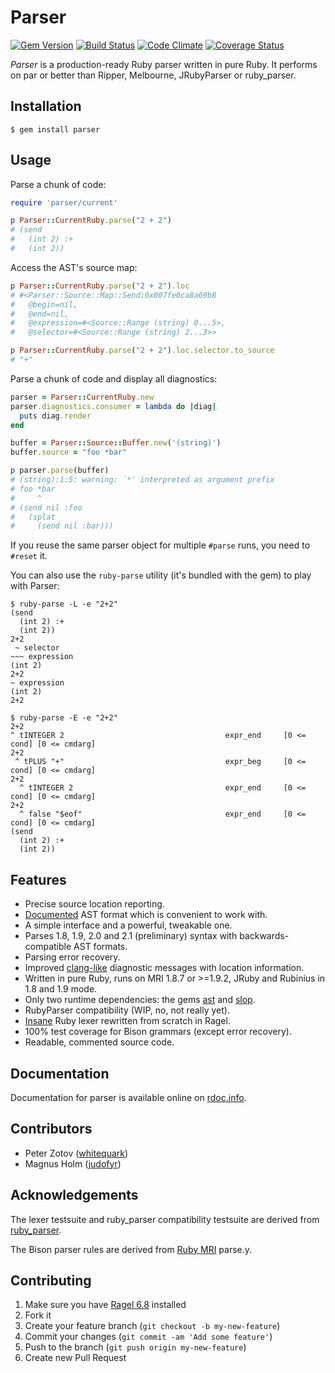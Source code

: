 # Parser

[![Gem Version](https://badge.fury.io/rb/parser.png)](http://badge.fury.io/rb/parser)
[![Build Status](https://travis-ci.org/whitequark/parser.png?branch=master)](https://travis-ci.org/whitequark/parser)
[![Code Climate](https://codeclimate.com/github/whitequark/parser.png)](https://codeclimate.com/github/whitequark/parser)
[![Coverage Status](https://coveralls.io/repos/whitequark/parser/badge.png?branch=master)](https://coveralls.io/r/whitequark/parser)

_Parser_ is a production-ready Ruby parser written in pure Ruby. It
performs on par or better than Ripper, Melbourne, JRubyParser or
ruby_parser.

## Installation

~~~
$ gem install parser
~~~

## Usage

Parse a chunk of code:

~~~ ruby
require 'parser/current'

p Parser::CurrentRuby.parse("2 + 2")
# (send
#   (int 2) :+
#   (int 2))
~~~

Access the AST's source map:

~~~ ruby
p Parser::CurrentRuby.parse("2 + 2").loc
# #<Parser::Source::Map::Send:0x007fe0ca8a69b8
#   @begin=nil,
#   @end=nil,
#   @expression=#<Source::Range (string) 0...5>,
#   @selector=#<Source::Range (string) 2...3>>

p Parser::CurrentRuby.parse("2 + 2").loc.selector.to_source
# "+"
~~~

Parse a chunk of code and display all diagnostics:

~~~ ruby
parser = Parser::CurrentRuby.new
parser.diagnostics.consumer = lambda do |diag|
  puts diag.render
end

buffer = Parser::Source::Buffer.new('(string)')
buffer.source = "foo *bar"

p parser.parse(buffer)
# (string):1:5: warning: `*' interpreted as argument prefix
# foo *bar
#     ^
# (send nil :foo
#   (splat
#     (send nil :bar)))
~~~

If you reuse the same parser object for multiple `#parse` runs, you need to `#reset` it.

You can also use the `ruby-parse` utility (it's bundled with the gem) to play with Parser:

~~~
$ ruby-parse -L -e "2+2"
(send
  (int 2) :+
  (int 2))
2+2
 ~ selector
~~~ expression
(int 2)
2+2
~ expression
(int 2)
2+2

$ ruby-parse -E -e "2+2"
2+2
^ tINTEGER 2                                    expr_end     [0 <= cond] [0 <= cmdarg]
2+2
 ^ tPLUS "+"                                    expr_beg     [0 <= cond] [0 <= cmdarg]
2+2
  ^ tINTEGER 2                                  expr_end     [0 <= cond] [0 <= cmdarg]
2+2
  ^ false "$eof"                                expr_end     [0 <= cond] [0 <= cmdarg]
(send
  (int 2) :+
  (int 2))
~~~

## Features

 * Precise source location reporting.
 * [Documented](doc/AST_FORMAT.md) AST format which is convenient to work with.
 * A simple interface and a powerful, tweakable one.
 * Parses 1.8, 1.9, 2.0 and 2.1 (preliminary) syntax with backwards-compatible AST formats.
 * Parsing error recovery.
 * Improved [clang-like][] diagnostic messages with location information.
 * Written in pure Ruby, runs on MRI 1.8.7 or >=1.9.2, JRuby and Rubinius in 1.8 and 1.9 mode.
 * Only two runtime dependencies: the gems [ast][] and [slop][].
 * RubyParser compatibility (WIP, no, not really yet).
 * [Insane][insane-lexer] Ruby lexer rewritten from scratch in Ragel.
 * 100% test coverage for Bison grammars (except error recovery).
 * Readable, commented source code.

  [clang-like]: http://clang.llvm.org/diagnostics.html
  [ast]: http://rubygems.org/gems/ast
  [slop]: http://rubygems.org/gems/slop
  [insane-lexer]: http://whitequark.org/blog/2013/04/01/ruby-hacking-guide-ch-11-finite-state-lexer/

## Documentation

Documentation for parser is available online on [rdoc.info](http://rdoc.info/github/whitequark/parser).

## Contributors

 * Peter Zotov ([whitequark][])
 * Magnus Holm ([judofyr][])

 [whitequark]: https://github.com/whitequark
 [judofyr]:    https://github.com/judofyr

## Acknowledgements

The lexer testsuite and ruby_parser compatibility testsuite are derived from [ruby_parser](http://github.com/seattlerb/ruby_parser).

The Bison parser rules are derived from [Ruby MRI](http://github.com/ruby/ruby) parse.y.

## Contributing

1. Make sure you have [Ragel 6.8](http://www.complang.org/ragel/) installed
2. Fork it
3. Create your feature branch (`git checkout -b my-new-feature`)
4. Commit your changes (`git commit -am 'Add some feature'`)
5. Push to the branch (`git push origin my-new-feature`)
6. Create new Pull Request
